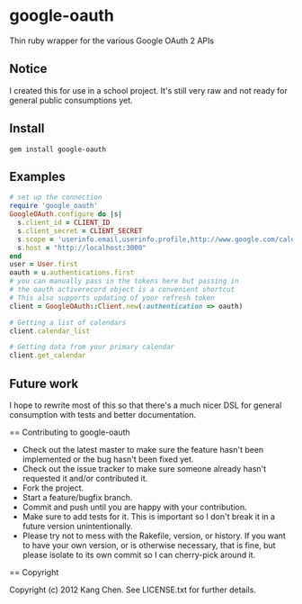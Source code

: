 # google-oauth

Thin ruby wrapper for the various Google OAuth 2 APIs

## Notice
I created this for use in a school project. It's still very raw and not ready for general public consumptions yet.

## Install
```
gem install google-oauth 
```

## Examples
```ruby
# set up the connection
require 'google_oauth'
GoogleOAuth.configure do |s|
  s.client_id = CLIENT_ID
  s.client_secret = CLIENT_SECRET
  s.scope = 'userinfo.email,userinfo.profile,http://www.google.com/calendar/feeds/,http://www.google.com/m8/feeds/'
  s.host = "http://localhost:3000"
end
user = User.first
oauth = u.authentications.first
# you can manually pass in the tokens here but passing in
# the oauth activerecord object is a convenient shortcut
# This also supports updating of your refresh token
client = GoogleOAuth::Client.new(:authentication => oauth)

# Getting a list of calendars
client.calendar_list

# Getting data from your primary calendar
client.get_calendar
```

## Future work
I hope to rewrite most of this so that there's a much nicer DSL for general consumption with tests and better documentation.

== Contributing to google-oauth

* Check out the latest master to make sure the feature hasn't been implemented or the bug hasn't been fixed yet.
* Check out the issue tracker to make sure someone already hasn't requested it and/or contributed it.
* Fork the project.
* Start a feature/bugfix branch.
* Commit and push until you are happy with your contribution.
* Make sure to add tests for it. This is important so I don't break it in a future version unintentionally.
* Please try not to mess with the Rakefile, version, or history. If you want to have your own version, or is otherwise necessary, that is fine, but please isolate to its own commit so I can cherry-pick around it.

== Copyright

Copyright (c) 2012 Kang Chen. See LICENSE.txt for
further details.
